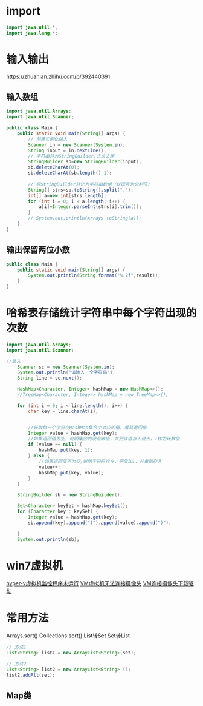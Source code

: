 # import
```java
import java.util.*;
import java.lang.*;
```


# 输入输出
https://zhuanlan.zhihu.com/p/392440391
## 输入数组
```java
import java.util.Arrays;
import java.util.Scanner;

public class Main {
    public static void main(String[] args) {
        // 创建实例化输入
        Scanner in = new Scanner(System.in);
        String input = in.nextLine();
        // 字符串转为StringBuilder,去头去尾
        StringBuilder sb=new StringBuilder(input);
        sb.deleteCharAt(0);
        sb.deleteCharAt(sb.length()-1);
        
        // 将StringBuilder转化为字符串数组（以逗号为分割符）
        String[] strs=sb.toString().split(",");
        int[] a=new int[strs.length];
        for (int i = 0; i < a.length; i++) {
            a[i]=Integer.parseInt(strs[i].trim());
        }
        // System.out.println(Arrays.toString(a));
    }
}
```

## 输出保留两位小数
```java
public class Main {
    public static void main(String[] args) {
        System.out.println(String.format("%.2f",result));
    }
}
```



# 哈希表存储统计字符串中每个字符出现的次数
```java
import java.util.Arrays;
import java.util.Scanner;

//录入
    Scanner sc = new Scanner(System.in);
    System.out.println("请输入一个字符串");
    String line = sc.next();

    HashMap<Character, Integer> hashMap = new HashMap<>();
    //TreeMap<Character, Integer> hashMap = new TreeMap<>();

    for (int i = 0; i < line.length(); i++) {
        char key = line.charAt(i);


        //获取每一个字符在HashMap集合中对应的值，看其返回值
        Integer value = hashMap.get(key);
        //如果返回值为空，说明集合内没有该值，并把该值存入进去，1作为计数值
        if (value == null) {
            hashMap.put(key, 1);
        } else {
            //如果返回值不为空,说明字符已存在，把值加1，并重新存入
            value++;
            hashMap.put(key, value);
        }
    }

    StringBuilder sb = new StringBuilder();

    Set<Character> keySet = hashMap.keySet();
    for (Character key : keySet) {
        Integer value = hashMap.get(key);
        sb.append(key).append("(").append(value).append(")");

    }
    System.out.println(sb);
```








# win7虚拟机
[hyper-v虚拟机监控程序未运行](https://blog.csdn.net/NoamaNelson/article/details/117730579)
[VM虚拟机无法连接摄像头](https://communities.vmware.com/t5/VMware-Workstation-Player/All-USB-devices-are-greyed-out/m-p/2878067)
[VM连接摄像头下载驱动](https://blog.csdn.net/qq_24626721/article/details/120985787?spm=1001.2101.3001.6650.1&utm_medium=distribute.pc_relevant.none-task-blog-2%7Edefault%7ECTRLIST%7Edefault-1.pc_relevant_default&depth_1-utm_source=distribute.pc_relevant.none-task-blog-2%7Edefault%7ECTRLIST%7Edefault-1.pc_relevant_default&utm_relevant_index=2)



# 常用方法
Arrays.sort()
Collections.sort()
List转Set
Set转List
```java
// 方法1
List<String> list1 = new ArrayList<String>(set); 

// 方法2
List<String> list2 = new ArrayList<String> ();  
list2.addAll(set);  
```

## Map类

